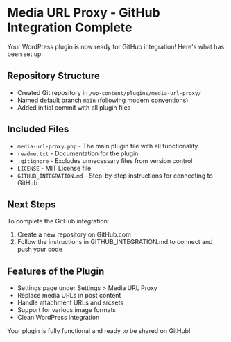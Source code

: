 # Media URL Proxy - GitHub Integration Complete

Your WordPress plugin is now ready for GitHub integration! Here's what has been set up:

## Repository Structure
- Created Git repository in `/wp-content/plugins/media-url-proxy/`
- Named default branch `main` (following modern conventions)
- Added initial commit with all plugin files

## Included Files
- `media-url-proxy.php` - The main plugin file with all functionality
- `readme.txt` - Documentation for the plugin
- `.gitignore` - Excludes unnecessary files from version control
- `LICENSE` - MIT License file
- `GITHUB_INTEGRATION.md` - Step-by-step instructions for connecting to GitHub

## Next Steps
To complete the GitHub integration:
1. Create a new repository on GitHub.com
2. Follow the instructions in GITHUB_INTEGRATION.md to connect and push your code

## Features of the Plugin
- Settings page under Settings > Media URL Proxy
- Replace media URLs in post content
- Handle attachment URLs and srcsets
- Support for various image formats
- Clean WordPress integration

Your plugin is fully functional and ready to be shared on GitHub!